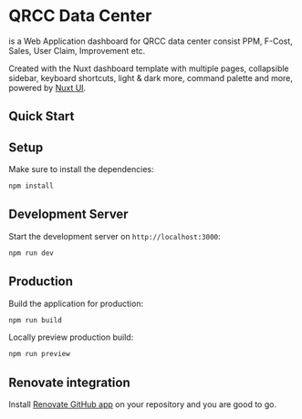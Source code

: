 # QRCC Data Center

is a Web Application dashboard for QRCC data center consist PPM, F-Cost, Sales, User Claim, Improvement etc.

Created with the Nuxt dashboard template with multiple pages, collapsible sidebar, keyboard shortcuts, light & dark more, command palette and more, powered by [Nuxt UI](https://ui.nuxt.com).

## Quick Start

## Setup

Make sure to install the dependencies:

```bash
npm install
```

## Development Server

Start the development server on `http://localhost:3000`:

```bash
npm run dev
```

## Production

Build the application for production:

```bash
npm run build
```

Locally preview production build:

```bash
npm run preview

```

## Renovate integration

Install [Renovate GitHub app](https://github.com/apps/renovate/installations/select_target) on your repository and you are good to go.
